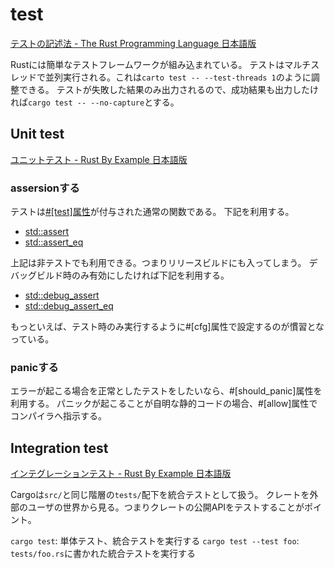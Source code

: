 # test
[テストの記述法 - The Rust Programming Language 日本語版](https://doc.rust-jp.rs/book-ja/ch11-01-writing-tests.html)

Rustには簡単なテストフレームワークが組み込まれている。
テストはマルチスレッドで並列実行される。これは`carto test -- --test-threads 1`のように調整できる。
テストが失敗した結果のみ出力されるので、成功結果も出力したければ`cargo test -- --no-capture`とする。

## Unit test
[ユニットテスト - Rust By Example 日本語版](https://doc.rust-jp.rs/rust-by-example-ja/testing/unit_testing.html)

### assersionする

テストは[#[test]属性](https://doc.rust-lang.org/std/prelude/v1/attr.test.html)が付与された通常の関数である。
下記を利用する。

- [std::assert](https://doc.rust-lang.org/std/macro.assert.html)
- [std::assert_eq](https://doc.rust-lang.org/std/macro.assert_eq.html)

上記は非テストでも利用できる。つまりリリースビルドにも入ってしまう。
デバッグビルド時のみ有効にしたければ下記を利用する。

- [std::debug_assert](https://doc.rust-lang.org/std/macro.debug_assert.html)
- [std::debug_assert_eq](https://doc.rust-lang.org/std/macro.debug_assert_eq.html)

もっといえば、テスト時のみ実行するように#[cfg]属性で設定するのが慣習となっている。

### panicする

エラーが起こる場合を正常としたテストをしたいなら、#[should_panic]属性を利用する。
パニックが起こることが自明な静的コードの場合、#[allow]属性でコンパイラへ指示する。


## Integration test
[インテグレーションテスト - Rust By Example 日本語版](https://doc.rust-jp.rs/rust-by-example-ja/testing/integration_testing.html)

Cargoは`src/`と同じ階層の`tests/`配下を統合テストとして扱う。
クレートを外部のユーザの世界から見る。つまりクレートの公開APIをテストすることがポイント。

`cargo test`: 単体テスト、統合テストを実行する
`cargo test --test foo`: `tests/foo.rs`に書かれた統合テストを実行する


